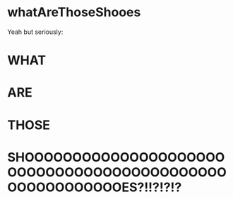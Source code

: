 # whatAreThoseShooes

Yeah but seriously:

# WHAT
# ARE
# THOSE
# SHOOOOOOOOOOOOOOOOOOOOOOOOOOOOOOOOOOOOOOOOOOOOOOOOOOOOOOOOES?!!?!?!?
